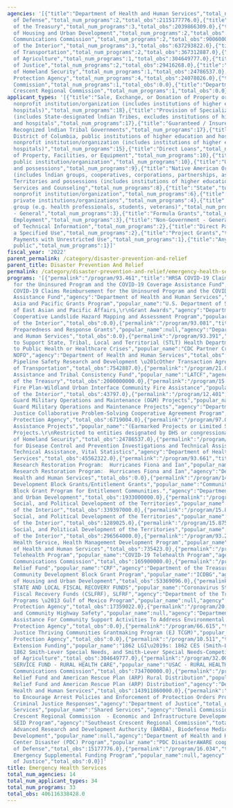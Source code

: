 ```yaml
---
agencies: '[{"title":"Department of Health and Human Services","total_num_programs":8,"total_obs":168615627745.0},{"title":"Department
  of Defense","total_num_programs":2,"total_obs":2115177776.0},{"title":"Department
  of the Treasury","total_num_programs":3,"total_obs":2039866309.0},{"title":"Department
  of Housing and Urban Development","total_num_programs":2,"total_obs":1986369096.0},{"title":"Federal
  Communications Commission","total_num_programs":2,"total_obs":900600000.0},{"title":"Department
  of the Interior","total_num_programs":3,"total_obs":637293822.0},{"title":"Department
  of Transportation","total_num_programs":2,"total_obs":367312887.0},{"title":"Department
  of Agriculture","total_num_programs":1,"total_obs":304649777.0},{"title":"Department
  of Justice","total_num_programs":2,"total_obs":29416268.0},{"title":"Department
  of Homeland Security","total_num_programs":1,"total_obs":24786537.0},{"title":"Environmental
  Protection Agency","total_num_programs":4,"total_obs":24078026.0},{"title":"Denali
  Commission","total_num_programs":1,"total_obs":0.0},{"title":"Department of State","total_num_programs":1,"total_obs":0.0},{"title":"Southeast
  Crescent Regional Commission","total_num_programs":1,"total_obs":0.0}]'
applicant_types: '[{"title":"Sale, Exchange, or Donation of Property or Goods","total_num_programs":18},{"title":"Public
  nonprofit institution/organization (includes institutions of higher education and
  hospitals)","total_num_programs":18},{"title":"Provision of Specialized Services","total_num_programs":17},{"title":"Local
  (includes State-designated lndian Tribes, excludes institutions of higher education
  and hospitals","total_num_programs":17},{"title":"Guaranteed / Insured Loans","total_num_programs":17},{"title":"Federally
  Recognized lndian Tribal Governments","total_num_programs":17},{"title":"State (includes
  District of Columbia, public institutions of higher education and hospitals)","total_num_programs":15},{"title":"Private
  nonprofit institution/organization (includes institutions of higher education and
  hospitals)","total_num_programs":15},{"title":"Direct Loans","total_num_programs":15},{"title":"Use
  of Property, Facilities, or Equipment","total_num_programs":10},{"title":"Other
  public institution/organization","total_num_programs":10},{"title":"U.S. Territories
  and possessions","total_num_programs":9},{"title":"Native American Organizations
  (includes lndian groups, cooperatives, corporations, partnerships, associations)","total_num_programs":9},{"title":"U.S.
  Territories and possessions (includes institutions of higher education and hospitals)","total_num_programs":8},{"title":"Advisory
  Services and Counseling","total_num_programs":8},{"title":"State","total_num_programs":6},{"title":"Quasi-public
  nonprofit institution/organization","total_num_programs":6},{"title":"Profit organization","total_num_programs":5},{"title":"Training","total_num_programs":4},{"title":"Other
  private institutions/organizations","total_num_programs":4},{"title":"Individual/Family","total_num_programs":4},{"title":"Specialized
  group (e.g. health professionals, students, veterans)","total_num_programs":3},{"title":"Government
  - General","total_num_programs":3},{"title":"Formula Grants","total_num_programs":3},{"title":"Federal
  Employment","total_num_programs":3},{"title":"Non-Government - General","total_num_programs":2},{"title":"Interstate","total_num_programs":2},{"title":"Dissemination
  of Technical Information","total_num_programs":2},{"title":"Direct Payments for
  a Specified Use","total_num_programs":2},{"title":"Project Grants","total_num_programs":1},{"title":"Intrastate","total_num_programs":1},{"title":"Federal","total_num_programs":1},{"title":"Direct
  Payments with Unrestricted Use","total_num_programs":1},{"title":"Anyone/general
  public","total_num_programs":1}]'
fiscal_year: '2022'
parent_permalink: /category/disaster-prevention-and-relief
parent_title: Disaster Prevention And Relief
permalink: /category/disaster-prevention-and-relief/emergency-health-services
programs: '[{"permalink":"/program/93.461","title":"HRSA COVID-19 Claims Reimbursement
  for the Uninsured Program and the COVID-19 Coverage Assistance Fund","popular_name":"HRSA
  COVID-19 Claims Reimbursement for the Uninsured Program and the COVID-19 Coverage
  Assistance Fund","agency":"Department of Health and Human Services","total_obs":24657470000.0},{"permalink":"/program/19.124","title":"East
  Asia and Pacific Grants Program","popular_name":"U.S. Department of State, Bureau
  of East Asian and Pacific Affairs,\r\nGrant Awards","agency":"Department of State","total_obs":0.0},{"permalink":"/program/15.821","title":"USGS
  Cooperative Landslide Hazard Mapping and Assessment Program","popular_name":null,"agency":"Department
  of the Interior","total_obs":0.0},{"permalink":"/program/93.081","title":"ASPR Science
  Preparedness and Response Grants","popular_name":null,"agency":"Department of Health
  and Human Services","total_obs":0.0},{"permalink":"/program/93.391","title":"Activities
  to Support State, Tribal, Local and Territorial (STLT) Health Department Response
  to Public Health or Healthcare Crises","popular_name":"CDC Partner Crisis Response
  NOFO","agency":"Department of Health and Human Services","total_obs":0.0},{"permalink":"/program/20.723","title":"PHMSA
  Pipeline Safety Research and Development \u201cOther Transaction Agreements\u201d","popular_name":null,"agency":"Department
  of Transportation","total_obs":7542887.0},{"permalink":"/program/21.032","title":"Local
  Assistance and Tribal Consistency Fund","popular_name":"LATCF","agency":"Department
  of the Treasury","total_obs":2000000000.0},{"permalink":"/program/15.674","title":"National
  Fire Plan-Wildland Urban Interface Community Fire Assistance","popular_name":null,"agency":"Department
  of the Interior","total_obs":43797.0},{"permalink":"/program/12.401","title":"National
  Guard Military Operations and Maintenance (O&M) Projects","popular_name":"National
  Guard Military Operations and Maintenance Projects","agency":"Department of Defense","total_obs":2100000000.0},{"permalink":"/program/66.306","title":"Environmental
  Justice Collaborative Problem-Solving Cooperative Agreement Program","popular_name":"EJCPS","agency":"Environmental
  Protection Agency","total_obs":6719004.0},{"permalink":"/program/97.088","title":"Disaster
  Assistance Projects","popular_name":"(Earmarked Projects or Limited Scope Disaster
  Projects.\r\nRestricted to entities designated by DHS or congressional statute.)","agency":"Department
  of Homeland Security","total_obs":24786537.0},{"permalink":"/program/93.283","title":"Centers
  for Disease Control and Prevention Investigations and Technical Assistance ","popular_name":"CDC,
  Technical Assistance, Vital Statistics","agency":"Department of Health and Human
  Services","total_obs":45562322.0},{"permalink":"/program/93.661","title":"Extramural
  Research Restoration Program:  Hurricanes Fiona and Ian","popular_name":"Extramural
  Research Restoration Program:  Hurricanes Fiona and Ian","agency":"Department of
  Health and Human Services","total_obs":0.0},{"permalink":"/program/14.218","title":"Community
  Development Block Grants/Entitlement Grants","popular_name":"Community Development
  Block Grant Program for Entitlement Communities.","agency":"Department of Housing
  and Urban Development","total_obs":1933000000.0},{"permalink":"/program/15.875","title":"Economic,
  Social, and Political Development of the Territories","popular_name":null,"agency":"Department
  of the Interior","total_obs":339397000.0},{"permalink":"/program/15.875","title":"Economic,
  Social, and Political Development of the Territories","popular_name":null,"agency":"Department
  of the Interior","total_obs":1289025.0},{"permalink":"/program/15.875","title":"Economic,
  Social, and Political Development of the Territories","popular_name":null,"agency":"Department
  of the Interior","total_obs":296564000.0},{"permalink":"/program/93.228","title":"Indian
  Health Service, Health Management Development Program","popular_name":"(Indian Health)","agency":"Department
  of Health and Human Services","total_obs":735423.0},{"permalink":"/program/32.006","title":"COVID-19
  Telehealth Program","popular_name":"COVID-19 Telehealth Program","agency":"Federal
  Communications Commission","total_obs":165900000.0},{"permalink":"/program/21.019","title":"Coronavirus
  Relief Fund","popular_name":"CRF","agency":"Department of the Treasury","total_obs":33903043.0},{"permalink":"/program/14.862","title":"Indian
  Community Development Block Grant Program","popular_name":"ICDBG","agency":"Department
  of Housing and Urban Development","total_obs":53369096.0},{"permalink":"/program/21.027","title":"CORONAVIRUS
  STATE AND LOCAL FISCAL RECOVERY FUNDS","popular_name":"Coronavirus State and Local
  Fiscal Recovery Funds (CSLFRF), SLFRF","agency":"Department of the Treasury","total_obs":5963266.0},{"permalink":"/program/66.475","title":"Geographic
  Programs \u2013 Gulf of Mexico Program","popular_name":null,"agency":"Environmental
  Protection Agency","total_obs":17359022.0},{"permalink":"/program/20.600","title":"State
  and Community Highway Safety","popular_name":null,"agency":"Department of Transportation","total_obs":359770000.0},{"permalink":"/program/66.614","title":"Financial
  Assistance For Community Support Activities To Address Environmental Justice Issues","popular_name":null,"agency":"Environmental
  Protection Agency","total_obs":0.0},{"permalink":"/program/66.615","title":"Environmental
  Justice Thriving Communities Grantmaking Program (EJ TCGM)","popular_name":null,"agency":"Environmental
  Protection Agency","total_obs":0.0},{"permalink":"/program/10.511","title":"Smith-Lever
  Extension Funding","popular_name":"1862 LGI\u2019s: 1862 CES (Smith-Lever) and DCPPERA,
  1862 Smith-Lever Special Needs, and Smith-Lever Special Needs-Competitive","agency":"Department
  of Agriculture","total_obs":304649777.0},{"permalink":"/program/32.005","title":"UNIVERSAL
  SERVICE FUND - RURAL HEALTH CARE","popular_name":"USAC - RURAL HEALTH CARE","agency":"Federal
  Communications Commission","total_obs":734700000.0},{"permalink":"/program/93.498","title":"Provider
  Relief Fund and American Rescue Plan (ARP) Rural Distribution","popular_name":"Provider
  Relief Fund and American Rescue Plan (ARP) Distribution","agency":"Department of
  Health and Human Services","total_obs":143911860000.0},{"permalink":"/program/16.590","title":"Grants
  to Encourage Arrest Policies and Enforcement of Protection Orders Program","popular_name":"Improving
  Criminal Justice Responses","agency":"Department of Justice","total_obs":29416268.0},{"permalink":"/program/90.199","title":"Shared
  Services","popular_name":"Shared Services","agency":"Denali Commission","total_obs":0.0},{"permalink":"/program/90.705","title":"Southeast
  Crescent Regional Commission  - Economic and Infrastructure Development Grants","popular_name":"SCRC
  SEID Program","agency":"Southeast Crescent Regional Commission","total_obs":0.0},{"permalink":"/program/93.360","title":"Biomedical
  Advanced Research and Development Authority (BARDA), Biodefense Medical Countermeasure
  Development","popular_name":null,"agency":"Department of Health and Human Services","total_obs":0.0},{"permalink":"/program/12.019","title":"Pacific
  Center Disaster (PDC) Program","popular_name":"PDC DisasterAWARE cooperative agreement","agency":"Department
  of Defense","total_obs":15177776.0},{"permalink":"/program/16.034","title":"Coronavirus
  Emergency Supplemental Funding Program","popular_name":null,"agency":"Department
  of Justice","total_obs":0.0}]'
title: Emergency Health Services
total_num_agencies: 14
total_num_applicant_types: 34
total_num_programs: 33
total_obs: 406116338428.0
---
```

